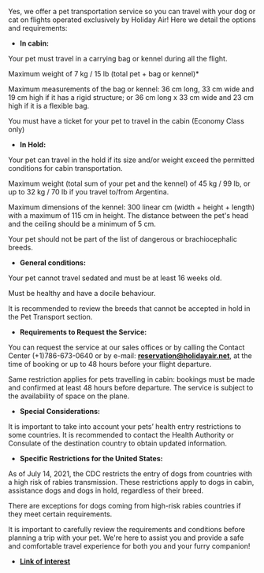 Yes, we offer a pet transportation service so you can travel with your dog or cat on flights operated exclusively by Holiday Air! Here we detail the options and requirements:

- **In cabin:**

Your pet must travel in a carrying bag or kennel during all the flight.

Maximum weight of 7 kg / 15 lb (total pet + bag or kennel)\*

Maximum measurements of the bag or kennel: 36 cm long, 33 cm wide and 19 cm high if it has a rigid structure; or 36 cm long x 33 cm wide and 23 cm high if it is a flexible bag.

You must have a ticket for your pet to travel in the cabin (Economy Class only)

- **In Hold:**

Your pet can travel in the hold if its size and/or weight exceed the permitted conditions for cabin transportation.

Maximum weight (total sum of your pet and the kennel) of 45 kg / 99 lb, or up to 32 kg / 70 lb if you travel to/from Argentina.

Maximum dimensions of the kennel: 300 linear cm (width + height + length) with a maximum of 115 cm in height. The distance between the pet's head and the ceiling should be a minimum of 5 cm.

Your pet should not be part of the list of dangerous or brachiocephalic breeds.

- **General conditions:**

Your pet cannot travel sedated and must be at least 16 weeks old.

Must be healthy and have a docile behaviour.

It is recommended to review the breeds that cannot be accepted in hold in the Pet Transport section.

- **Requirements to Request the Service:**

You can request the service at our sales offices or by calling the Contact Center (+1)786-673-0640 or by e-mail: **[reservation@holidayair.net](mailto:reservation@holidayair.net)**, at the time of booking or up to 48 hours before your flight departure.

Same restriction applies for pets travelling in cabin: bookings must be made and confirmed at least 48 hours before departure. The service is subject to the availability of space on the plane.

- **Special Considerations:**

It is important to take into account your pets’ health entry restrictions to some countries. It is recommended to contact the Health Authority or Consulate of the destination country to obtain updated information.

- **Specific Restrictions for the United States:**

As of July 14, 2021, the CDC restricts the entry of dogs from countries with a high risk of rabies transmission. These restrictions apply to dogs in cabin, assistance dogs and dogs in hold, regardless of their breed.

There are exceptions for dogs coming from high-risk rabies countries if they meet certain requirements.

It is important to carefully review the requirements and conditions before planning a trip with your pet. We're here to assist you and provide a safe and comfortable travel experience for both you and your furry companion!

- **[Link of interest](https://www.cdc.gov/importation/bringing-an-animal-into-the-united-states/high-risk-dog-ban-frn.html)**
